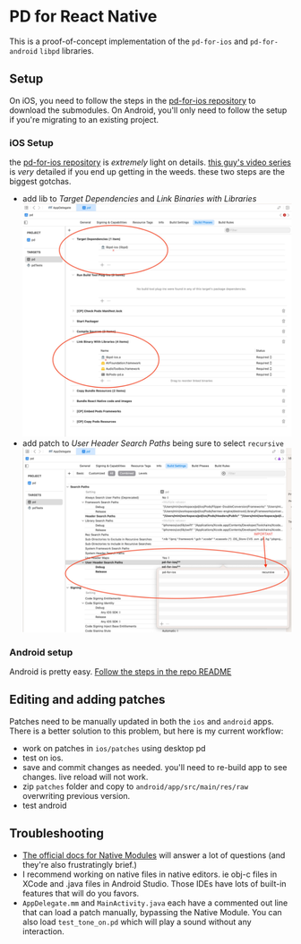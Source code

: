 # PD for React Native

This is a proof-of-concept implementation of the `pd-for-ios` and `pd-for-android` `libpd` libraries.

## Setup

On iOS, you need to follow the steps in the [pd-for-ios repository](https://github.com/libpd/pd-for-ios) to download the submodules.
On Android, you'll only need to follow the setup if you're migrating to an existing project.

### iOS Setup

the [pd-for-ios repository](https://github.com/libpd/pd-for-ios) is _extremely_ light on details. [this guy's video series](https://www.youtube.com/watch?v=l5GQqCDmBZY) is _very_ detailed if you end up getting in the weeds. these two steps are the biggest gotchas.

- add lib to _Target Dependencies_ and _Link Binaries with Libraries_
  ![setup_1](setup_ios_1.jpg)
- add patch to _User Header Search Paths_ being sure to select `recursive`
  ![setup_2](setup_ios_2.jpg)

### Android setup

Android is pretty easy. [Follow the steps in the repo README](https://github.com/libpd/pd-for-android)

## Editing and adding patches

Patches need to be manually updated in both the `ios` and `android` apps. There is a better solution to this problem, but here is my current workflow:

- work on patches in `ios/patches` using desktop pd
- test on ios.
- save and commit changes as needed. you'll need to re-build app to see changes. live reload will not work.
- zip `patches` folder and copy to `android/app/src/main/res/raw` overwriting previous version.
- test android

## Troubleshooting

- [The official docs for Native Modules](https://reactnative.dev/docs/native-modules-intro) will answer a lot of questions (and they're also frustratingly brief.)
- I recommend working on native files in native editors. ie obj-c files in XCode and .java files in Android Studio. Those IDEs have lots of built-in features that will do you favors.
- `AppDelegate.mm` and `MainActivity.java` each have a commented out line that can load a patch manually, bypassing the Native Module. You can also load `test_tone_on.pd` which will play a sound without any interaction.
